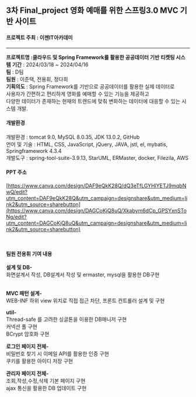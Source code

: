 ## 3차 Final_project 영화 예매를 위한 스프링3.0 MVC 기반 사이트
#### 프로젝트 주최 : 이젠IT아카데미
<hr>
<b>프로젝트명 :클라우드 및 Spring Framework를 활용한 공공데이터 기반 티켓팅 시스템</b>
<b>기간</b> : 2024/03/18 ~ 2024/04/16<br>
<b>팀</b> : D팀<br>
<b>팀원</b> : 이준택, 전용휘, 정다희<br>
<b>기획의도</b> : Spring Framework를 기반으로 공공데이터를 활용한 실제 데이터로<br>
사용자가 간편하고 편리하게 영화를 예매할 수 있는 기능을 제공하고<br>
다양한 데이터가 존재하는 현재의 트렌드에 맞춰 변화하는 데이터에 대응할 수 있는 시스템 개발.<br>

#### 개발환경
개발환경 : tomcat 9.0, MySQL 8.0.35, JDK 13.0.2, GitHub<br>
언어 및 기술 : HTML, CSS, JavaScript, jQuery, JAVA, jstl, el, mybatis, Springframework 4.3.4<br>
개발도구 : spring-tool-suite-3.9.13, StarUML, ERMaster, docker, Filezila, AWS

#### PPT 주소
[https://www.canva.com/design/DAF9eQkK28Q/dQ3eTfLGYHlYETJ9mqbNwQ/edit?utm_content=DAF9eQkK28Q&utm_campaign=designshare&utm_medium=link2&utm_source=sharebutton](https://www.canva.com/design/DAGCoKjQ8uQ/Xkabym6dCp_GPSYxnSToNg/edit?utm_content=DAGCoKjQ8uQ&utm_campaign=designshare&utm_medium=link2&utm_source=sharebutton)

<br>
<br>
<b>팀원 전용휘 기여 내용</b><br>
<br>
<b>설계 및 DB-</b><br>
화면설계서 작성, DB설계서 작성 및 ermaster, mysql을 활용한 DB구현<br>
<br>

<b>MVC 패턴 설계-</b><br>
WEB-INF 하위 view 위치로 직접 접근 차단, 프론트 컨트롤러 설계 및 구현<br>

<b>util-</b><br>
Thread-safe 를 고려한 싱글톤을 이용한 DB매니저 구현<br>
커넥션 풀 구현<br>
BCrypt 암호화 구현<br>

<b>로그인 페이지 전체-</b><br>
비밀번호 찾기 시 이메일 API를 활용한 인증 구현<br>
쿠키를 활용한 아이디 저장 구현<br>


<b>관리자 페이지 전체-</b><br>
조회,작성,수정,삭제 기본 페이지 구현<br>
ajax 통신을 활용한 DB 업데이트 구현






